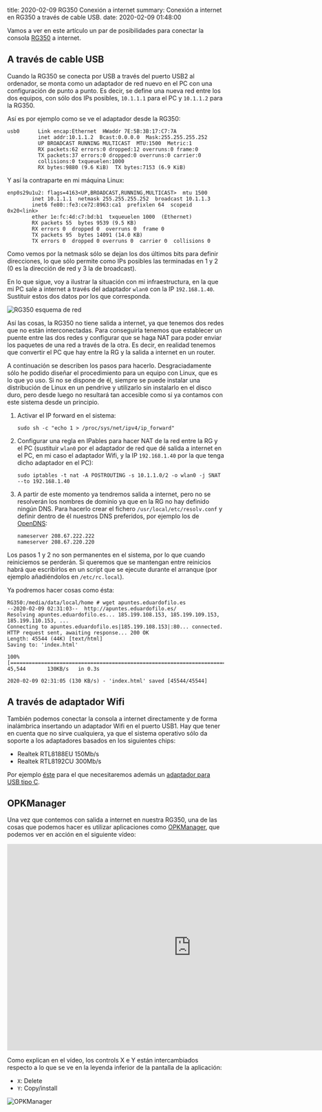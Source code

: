 title: 2020-02-09 RG350 Conexión a internet
summary: Conexión a internet en RG350 a través de cable USB.
date: 2020-02-09 01:48:00

Vamos a ver en este artículo un par de posibilidades para conectar la consola [RG350](/retro-emulacion/rg-350.html) a internet.

## A través de cable USB

Cuando la RG350 se conecta por USB a través del puerto USB2 al ordenador, se monta como un adaptador de red nuevo en el PC con una configuración de punto a punto. Es decir, se define una nueva red entre los dos equipos, con sólo dos IPs posibles, `10.1.1.1` para el PC y `10.1.1.2` para la RG350.

Así es por ejemplo como se ve el adaptador desde la RG350:

```
usb0      Link encap:Ethernet  HWaddr 7E:5B:3B:17:C7:7A  
          inet addr:10.1.1.2  Bcast:0.0.0.0  Mask:255.255.255.252
          UP BROADCAST RUNNING MULTICAST  MTU:1500  Metric:1
          RX packets:62 errors:0 dropped:12 overruns:0 frame:0
          TX packets:37 errors:0 dropped:0 overruns:0 carrier:0
          collisions:0 txqueuelen:1000
          RX bytes:9880 (9.6 KiB)  TX bytes:7153 (6.9 KiB)
```

Y así la contraparte en mi máquina Linux:

```
enp0s29u1u2: flags=4163<UP,BROADCAST,RUNNING,MULTICAST>  mtu 1500
        inet 10.1.1.1  netmask 255.255.255.252  broadcast 10.1.1.3
        inet6 fe80::fe3:ce72:8963:ca1  prefixlen 64  scopeid 0x20<link>
        ether 1e:fc:4d:c7:bd:b1  txqueuelen 1000  (Ethernet)
        RX packets 55  bytes 9539 (9.5 KB)
        RX errors 0  dropped 0  overruns 0  frame 0
        TX packets 95  bytes 14091 (14.0 KB)
        TX errors 0  dropped 0 overruns 0  carrier 0  collisions 0
```

Como vemos por la netmask sólo se dejan los dos últimos bits para definir direcciones, lo que sólo permite como IPs posibles las terminadas en 1 y 2 (0 es la dirección de red y 3 la de broadcast).

En lo que sigue, voy a ilustrar la situación con mi infraestructura, en la que mi PC sale a internet a través del adaptador `wlan0` con la IP `192.168.1.40`. Sustituir estos dos datos por los que corresponda.

![RG350 esquema de red](/images/posts/rg350_network.png)

Así las cosas, la RG350 no tiene salida a internet, ya que tenemos dos redes que no están interconectadas. Para conseguirla tenemos que establecer un puente entre las dos redes y configurar que se haga NAT para poder enviar los paquetes de una red a través de la otra. Es decir, en realidad tenemos que convertir el PC que hay entre la RG y la salida a internet en un router.

A continuación se describen los pasos para hacerlo. Desgraciadamente sólo he podido diseñar el procedimiento para un equipo con Linux, que es lo que yo uso. Si no se dispone de él, siempre se puede instalar una distribución de Linux en un pendrive y utilizarlo sin instalarlo en el disco duro, pero desde luego no resultará tan accesible como si ya contamos con este sistema desde un principio.

1. Activar el IP forward en el sistema:

	```
	sudo sh -c "echo 1 > /proc/sys/net/ipv4/ip_forward"
	```

2. Configurar una regla en IPables para hacer NAT de la red entre la RG y el PC (sustituir `wlan0` por el adaptador de red que dé salida a internet en el PC, en mi caso el adaptador Wifi, y la IP `192.168.1.40` por la que tenga dicho adaptador en el PC):

	```
	sudo iptables -t nat -A POSTROUTING -s 10.1.1.0/2 -o wlan0 -j SNAT --to 192.168.1.40
	```

3. A partir de este momento ya tendremos salida a internet, pero no se resolverán los nombres de dominio ya que en la RG no hay definido ningún DNS. Para hacerlo crear el fichero `/usr/local/etc/resolv.conf` y definir dentro de él nuestros DNS preferidos, por ejemplo los de [OpenDNS](https://www.opendns.com/):

	```
    nameserver 208.67.222.222
	nameserver 208.67.220.220
	```

Los pasos 1 y 2 no son permanentes en el sistema, por lo que cuando reiniciemos se perderán. Si queremos que se mantengan entre reinicios habrá que escribirlos en un script que se ejecute durante el arranque (por ejemplo añadiéndolos en `/etc/rc.local`).

Ya podremos hacer cosas como ésta:

```
RG350:/media/data/local/home # wget apuntes.eduardofilo.es
--2020-02-09 02:31:03--  http://apuntes.eduardofilo.es/
Resolving apuntes.eduardofilo.es... 185.199.108.153, 185.199.109.153, 185.199.110.153, ...
Connecting to apuntes.eduardofilo.es|185.199.108.153|:80... connected.
HTTP request sent, awaiting response... 200 OK
Length: 45544 (44K) [text/html]
Saving to: 'index.html'

100%[============================================================================================================>] 45,544       130KB/s   in 0.3s

2020-02-09 02:31:05 (130 KB/s) - 'index.html' saved [45544/45544]
```

## A través de adaptador Wifi

También podemos conectar la consola a internet directamente y de forma inalámbrica insertando un adaptador Wifi en el puerto USB1. Hay que tener en cuenta que no sirve cualquiera, ya que el sistema operativo sólo da soporte a los adaptadores basados en los siguientes chips:

* Realtek RTL8188EU 150Mb/s
* Realtek RTL8192CU 300Mb/s

Por ejemplo [éste](https://es.aliexpress.com/item/32674848606.html) para el que necesitaremos además un [adaptador para USB tipo C](https://es.aliexpress.com/item/10000012572178.html).

## OPKManager

Una vez que contemos con salida a internet en nuestra RG350, una de las cosas que podemos hacer es utilizar aplicaciones como [OPKManager](https://boards.dingoonity.org/gcw-releases/opkmanager-version-1-0/), que podemos ver en acción en el siguiente vídeo:

<iframe width="853" height="480" src="https://www.youtube.com/embed/AY5h8cr0vVs" frameborder="0" allow="accelerometer; autoplay; encrypted-media; gyroscope; picture-in-picture" allowfullscreen></iframe>

Como explican en el vídeo, los controls X e Y están intercambiados respecto a lo que se ve en la leyenda inferior de la pantalla de la aplicación:

* `X`: Delete
* `Y`: Copy/install

![OPKManager](/images/posts/rg350_network_opkmanager.png)
